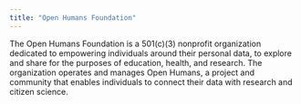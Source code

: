 ```yaml
---
title: "Open Humans Foundation"
---
```


 The Open Humans Foundation is a 501(c)(3) nonprofit organization dedicated to empowering individuals around their personal data, to explore and share for the purposes of education, health, and research. The organization operates and manages Open Humans, a project and community that enables individuals to connect their data with research and citizen science.

